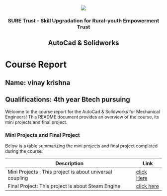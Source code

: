 <!-- PROJECT LOGO -->
<br />

<div align="center">
   <img src='https://user-images.githubusercontent.com/73131499/166115643-d3187f47-d38f-41b2-ae42-5ecbbc60de14.png' />


<h3 align="center">SURE Trust - Skill Upgradation for Rural-youth Empowerment Trust</h3>
  <h2> AutoCad & Solidworks  </h2>
</div>

# Course Report

## Name: vinay krishna

## Qualifications: 4th year Btech pursuing

Welcome to the course report for the AutoCad & Solidworks for Mechanical Engineers! This README document provides an overview of the course, its mini projects and final project.

### Mini Projects and Final Project

Below is a table summarizing the mini projects and final project completed during the course:

| Description                               | Link                                    |
|-------------------------------------------|-----------------------------------------|
| Mini Projects : This project is about universal coupling    |[click Here](https://github.com/BuskaVinaykrishna17/G4_Autocad/tree/main/Mini%20Projects/Vinay%20Krishna/minor%201)                        |
| Final Project: This project is about Steam Engine   |[click here](https://github.com/BuskaVinaykrishna17/G4_Autocad/tree/main/Final%20Capstone%20Project/Vinay%20Krishna/major%20set-1/major%20parts)                         |

